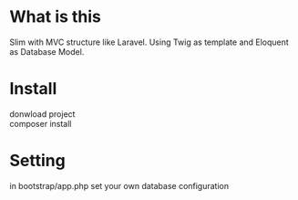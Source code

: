 # What is this
Slim with MVC structure like Laravel. Using Twig as template and Eloquent as Database Model.

# Install
donwload project <br>
composer install

# Setting
in bootstrap/app.php set your own database configuration
